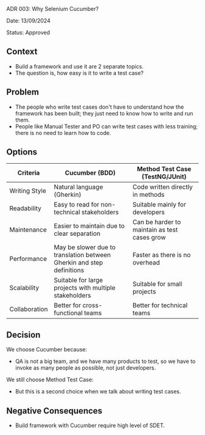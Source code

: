 ADR 003: Why Selenium Cucumber?

Date: 13/09/2024

Status: Approved

## Context
- Build a framework and use it are 2 separate topics.
- The question is, how easy is it to write a test case?

## Problem
- The people who write test cases don't have to understand how the framework has been built; they just need to know how to write and run them.
- People like Manual Tester and PO can write test cases with less training; there is no need to learn how to code.

## Options

Criteria | Cucumber (BDD) | Method Test Case (TestNG/JUnit)
-- | -- | --
Writing Style | Natural language (Gherkin) | Code written directly in methods
Readability | Easy to read for non-technical stakeholders | Suitable mainly for developers
Maintenance | Easier to maintain due to clear separation | Can be harder to maintain as test cases grow
Performance | May be slower due to translation between Gherkin and step definitions | Faster as there is no overhead
Scalability | Suitable for large projects with multiple stakeholders | Suitable for small projects
Collaboration | Better for cross-functional teams | Better for technical teams

## Decision
We choose Cucumber because:
- QA is not a big team, and we have many products to test, so we have to invoke as many people as possible, not just developers.

We still choose Method Test Case:
- But this is a second choice when we talk about writing test cases.

## Negative Consequences
- Build framework with Cucumber require high level of SDET.